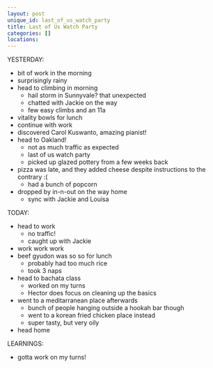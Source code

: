 ```yaml
---
layout: post
unique_id: last_of_us_watch_party
title: Last of Us Watch Party
categories: []
locations: 
---
```


YESTERDAY:
* bit of work in the morning
* surprisingly rainy
* head to climbing in morning
  * hail storm in Sunnyvale? that unexpected
  * chatted with Jackie on the way
  * few easy climbs and an 11a
* vitality bowls for lunch
* continue with work
* discovered Carol Kuswanto, amazing pianist!
* head to Oakland!
  * not as much traffic as expected
  * last of us watch party
  * picked up glazed pottery from a few weeks back
* pizza was late, and they added cheese despite instructions to the contrary :(
  * had a bunch of popcorn
* dropped by in-n-out on the way home
  * sync with Jackie and Louisa

TODAY:
* head to work
  * no traffic!
  * caught up with Jackie
* work work work
* beef gyudon was so so for lunch
  * probably had too much rice
  * took 3 naps
* head to bachata class
  * worked on my turns
  * Hector does focus on cleaning up the basics
* went to a meditarranean place afterwards
  * bunch of people hanging outside a hookah bar though
  * went to a korean fried chicken place instead
  * super tasty, but very oily
* head home

LEARNINGS:
* gotta work on my turns!
